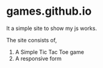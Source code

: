 # games.github.io
It a simple site to show my js works.

The site consists of,
<ol>
    <li>A Simple Tic Tac Toe game</li>
    <li>A responsive form</li>
</ol> 
